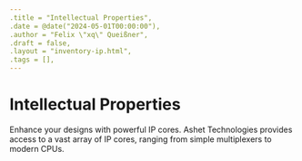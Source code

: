```yaml
---
.title = "Intellectual Properties",
.date = @date("2024-05-01T00:00:00"),
.author = "Felix \"xq\" Queißner",
.draft = false,
.layout = "inventory-ip.html",
.tags = [],
--- 
```

# Intellectual Properties

Enhance your designs with powerful IP cores. Ashet Technologies provides access to a vast array of IP cores, ranging from simple multiplexers to modern CPUs.
